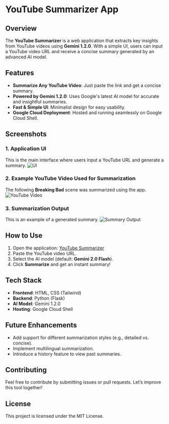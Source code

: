 # YouTube Summarizer App

## Overview
The **YouTube Summarizer** is a web application that extracts key insights from YouTube videos using **Gemini 1.2.0**. With a simple UI, users can input a YouTube video URL and receive a concise summary generated by an advanced AI model.

## Features
- **Summarize Any YouTube Video**: Just paste the link and get a concise summary.
- **Powered by Gemini 1.2.0**: Uses Google's latest AI model for accurate and insightful summaries.
- **Fast & Simple UI**: Minimalist design for easy usability.
- **Google Cloud Deployment**: Hosted and running seamlessly on Google Cloud Shell.

## Screenshots
### 1. Application UI
This is the main interface where users input a YouTube URL and generate a summary.
![UI](./mnt/data/Screenshot%202025-03-09%20004711.png)

### 2. Example YouTube Video Used for Summarization
The following **Breaking Bad** scene was summarized using the app.
![YouTube Video](./mnt/data/Screenshot%202025-03-09%20004727.png)

### 3. Summarization Output
This is an example of a generated summary.
![Summary Output](./mnt/data/Screenshot%202025-03-09%20004648.png)

## How to Use
1. Open the application: [YouTube Summarizer](https://my-youtube-summarizer-686717188769.us-central1.run.app)
2. Paste the YouTube video URL.
3. Select the AI model (default: **Gemini 2.0 Flash**).
4. Click **Summarize** and get an instant summary!

## Tech Stack
- **Frontend**: HTML, CSS (Tailwind)
- **Backend**: Python (Flask)
- **AI Model**: Gemini 1.2.0
- **Hosting**: Google Cloud Shell

## Future Enhancements
- Add support for different summarization styles (e.g., detailed vs. concise).
- Implement multilingual summarization.
- Introduce a history feature to view past summaries.

## Contributing
Feel free to contribute by submitting issues or pull requests. Let’s improve this tool together!

## License
This project is licensed under the MIT License.

